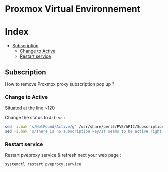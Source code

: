 # Proxmox Virtual Environnement

# Index
* [Subscription](#subscription)
   * [Change to Active](#change-to-active)
   * [Restart service](#restart-service)

## Subscription

How to remove Proxmox proxy subscription pop up ?

### Change to Active

Situated at the line ~120

Change the status to ``Active`` :

```BASH
sed -i.bak 's/NotFound/Active/g' /usr/share/perl5/PVE/API2/Subscription.pm
sed -i.bak 's/There is no subscription key/It seams to be active right ?/' /usr/share/perl5/PVE/API2/Subscription.pm
```

### Restart service

Restart pveproxy service & refresh next your web page :

```BASH
systemctl restart pveproxy.service
```